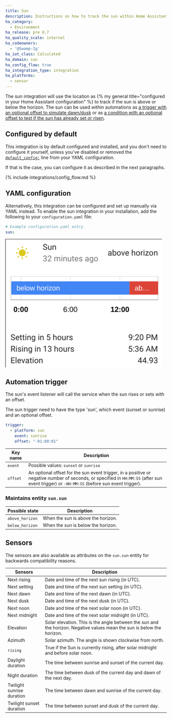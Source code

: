 ```yaml
---
title: Sun
description: Instructions on how to track the sun within Home Assistant.
ha_category:
  - Environment
ha_release: pre 0.7
ha_quality_scale: internal
ha_codeowners:
  - '@Swamp-Ig'
ha_iot_class: Calculated
ha_domain: sun
ha_config_flow: true
ha_integration_type: integration
ha_platforms:
  - sensor
---
```


The sun integration will use the location as
{% my general title="configured in your Home Assistant configuration" %} to
track if the sun is above or below the horizon. The sun can be used within
automations as
[a trigger with an optional offset to simulate dawn/dusk][sun_trigger] or as
[a condition with an optional offset to test if the sun has already set or risen][sun_condition].

[sun_trigger]: /docs/automation/trigger/#sun-trigger
[sun_condition]: /docs/scripts/conditions/#sun-condition

## Configured by default

This integration is by default configured and installed, and you don't need
to configure it yourself, unless you've disabled or removed the
[`default_config:`](/integrations/default_config/) line from your
YAML configuration.

If that is the case, you can configure it as described in the next paragraphs.

{% include integrations/config_flow.md %}

## YAML configuration

Alternatively, this integration can be configured and set up manually via YAML
instead. To enable the sun integration in your installation, add the
following to your `configuration.yaml` file:

```yaml
# Example configuration.yaml entry
sun:
```

<p class='img'>
<img src='/images/screenshots/more-info-dialog-sun.png' />
</p>

## Automation trigger

The sun's event listener will call the service when the sun rises or sets with
an offset.

The sun trigger need to have the type 'sun', which event (sunset or sunrise) and an optional offset.

```yaml
trigger:
  - platform: sun
    event: sunrise
    offset: "-01:00:01"
```

| Key name | Description |
| --------- | ----------- |
| `event` | Possible values: `sunset` or `sunrise`
| `offset` | An optional offset for the sun event trigger, in a positive or negative number of seconds, or specified in `HH:MM:SS` (after sun event trigger) or `-HH:MM:SS` (before sun event trigger).

### Maintains entity `sun.sun`

| Possible state | Description |
| --------- | ----------- |
| `above_horizon` | When the sun is above the horizon.
| `below_horizon` | When the sun is below the horizon.

## Sensors

The sensors are also available as attributes on the `sun.sun` entity for backwards compatibility reasons.

| Sensors | Description |
| --------- | ----------- |
| Next rising | Date and time of the next sun rising (in UTC).
| Next setting | Date and time of the next sun setting (in UTC).
| Next dawn | Date and time of the next dawn (in UTC).
| Next dusk | Date and time of the next dusk (in UTC).
| Next noon | Date and time of the next solar noon (in UTC).
| Next midnight | Date and time of the next solar midnight (in UTC).
| Elevation |  Solar elevation. This is the angle between the sun and the horizon. Negative values mean the sun is below the horizon.
| Azimuth | Solar azimuth. The angle is shown clockwise from north.
| `rising` | True if the Sun is currently rising, after solar midnight and before solar noon.
| Daylight duration | The time between sunrise and sunset of the current day.
| Night duration | The time between dusk of the current day and dawn of the next day.
| Twilight sunrise duration | The time between dawn and sunrise of the current day.
| Twilight sunset duration | The time between sunset and dusk of the current day.
